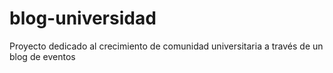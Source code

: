 # blog-universidad
Proyecto dedicado al crecimiento de comunidad universitaria a través de un blog de eventos
